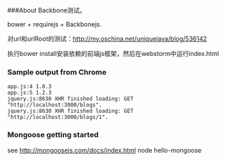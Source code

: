 ###About
Backbone测试。

bower + requirejs + Backbonejs.

对url和urlRoot的测试：http://my.oschina.net/uniquejava/blog/536142

执行bower install安装依赖的前端js框架，然后在webstorm中运行index.html

### Sample output from Chrome

```
app.js:4 1.8.3
app.js:5 1.2.3
jquery.js:8630 XHR finished loading: GET "http://localhost:3000/blogs".
jquery.js:8630 XHR finished loading: GET "http://localhost:3000/blogs/1".
```

### Mongoose getting started

see http://mongoosejs.com/docs/index.html
node hello-mongoose

